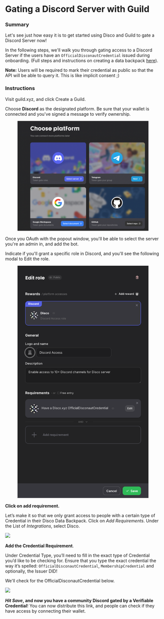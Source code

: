 # Gating a Discord Server with Guild

### **Summary**

Let's see just how easy it is to get started using Disco and Guild to gate a Discord Server now!

In the following steps, we'll walk you through gating access to a Discord Server if the users have an `OfficialDisconautCredential` issued during onboarding. (Full steps and instructions on creating a data backpack [here](https://docs.disco.xyz/getting-started/data-backpack)).

**Note:** Users will be required to mark their credential as public so that the API will be able to query it. This is like implicit consent ;)



### Instructions

Visit guild.xyz, and click Create a Guild.&#x20;

Choose **Discord** as the designated platform. Be sure that your wallet is connected and you've signed a message to verify ownership.

<figure><img src="../../../.gitbook/assets/image (20).png" alt=""><figcaption></figcaption></figure>

Once you OAuth with the popout window, you'll be able to select the server you're an admin in, and add the bot.&#x20;

Indicate if you'll grant a specific role in Discord, and you'll see the following modal to Edit the role.

<figure><img src="../../../.gitbook/assets/Screen Shot 2023-05-02 at 12.16.12 PM (1).png" alt=""><figcaption></figcaption></figure>

**Click on add requirement.**

Let’s make it so that we only grant access to people with a certain type of Credential in their Disco Data Backpack. Click on _Add Requirements_. Under the List of _Integrations_, select Disco.

![](https://docs.disco.xyz/assets/images/requirement-e61356dd04d08ef0bca3e7950cd55a4c.png)

**Add the Credential Requirement**.

Under Credential Type, you’ll need to fill in the exact type of Credential you’d like to be checking for. Ensure that you type the exact credential the way it’s spelled: `OfficialDisconautCredential`, `MembershipCredential` and optionally, the Issuer DID!

We'll check for the OfficialDisconautCredential below.

![](https://docs.disco.xyz/assets/images/image4-19a96f10acd573033644ae929cf83585.png)

_**Hit Save**_**, and now you have a community Discord gated by a Verifiable Credential**! You can now distribute this link, and people can check if they have access by connecting their wallet.
